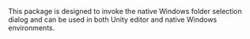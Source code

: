 This package is designed to invoke the native Windows folder selection dialog and can be used in both Unity editor and native Windows environments.

